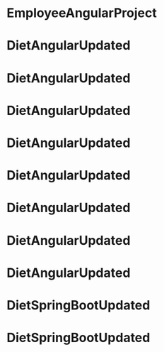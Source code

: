 # EmployeeAngularProject
# DietAngularUpdated
# DietAngularUpdated
# DietAngularUpdated
# DietAngularUpdated
# DietAngularUpdated
# DietAngularUpdated
# DietAngularUpdated
# DietAngularUpdated
# DietSpringBootUpdated
# DietSpringBootUpdated
